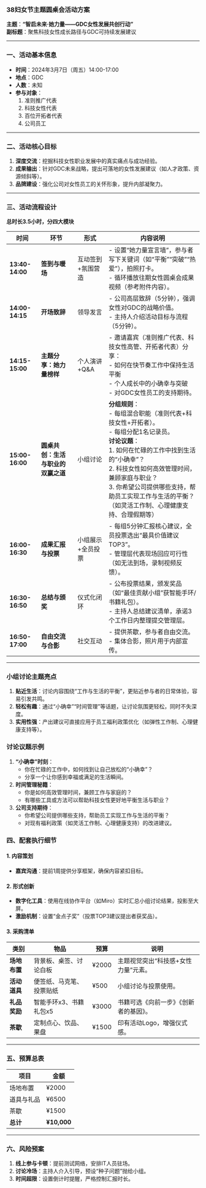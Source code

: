 
### **38妇女节主题圆桌会活动方案**  
**主题**：**“智启未来·她力量——GDC女性发展共创行动”**  
**副标题**：聚焦科技女性成长路径与GDC可持续发展建议  

---

### **一、活动基本信息**
- **时间**：2024年3月7日（周五）14:00-17:00  
- **地点**：GDC  
- **人数**：未知  
- **参与对象**：  
  1. 准则推广代表
  2. 科技女性代表
  3. 百位开拓者代表
  4. 公司员工

---

### **二、活动核心目标**
1. **深度交流**：挖掘科技女性职业发展中的真实痛点与成功经验。  
2. **成果输出**：针对GDC未来战略，提出可落地的女性发展建议（如人才政策、资源倾斜等）。  
3. **品牌建设**：强化公司对女性员工的关怀形象，提升内部凝聚力。  

---

### **三、活动流程设计**  
**总时长3.5小时，分四大模块**

| **时间**          | **环节**              | **形式**    | **内容说明**                                                                                                                                                                                     |
| --------------- | ------------------- | --------- | -------------------------------------------------------------------------------------------------------------------------------------------------------------------------------------------- |
| **13:40-14:00** | **签到与暖场**           | 互动签到+氛围营造 | - 设置“她力量宣言墙”，参与者写下关键词（如“平衡”“突破”“热爱”），拍照打卡。  <br>- 循环播放往期女性圆桌会成果视频（参考附件内容）。                                                                                                                   |
| **14:00-14:15** | **开场致辞**            | 领导发言      | - 公司高层致辞（5分钟），强调女性对GDC的战略价值。  <br>- 主持人介绍活动目标与流程（5分钟）。                                                                                                                                       |
| **14:15-15:00** | **主题分享：她力量榜样**      | 个人演讲+Q&A  | - 邀请嘉宾（准则推广代表、科技女性高管、开拓者代表）分享：  <br>- 如何在快节奏工作中保持生活平衡  <br>- 个人成长中的小确幸与突破  <br>- 对GDC女性员工的支持期待。                                                                                              |
| **15:00-16:00** | **圆桌共创：生活与职业的双赢之道** | 小组讨论      | **分组规则**：  <br>- 每组混合职能（准则代表+科技女性+开拓者）。  <br>- 每组分配1名记录员。  <br>**讨论议题**：  <br>1. 如何在忙碌的工作中找到生活的“小确幸”？  <br>2. 科技女性如何高效管理时间，兼顾家庭与职业？  <br>3. 你希望公司提供哪些支持，帮助员工实现工作与生活的平衡？（如灵活工作制、心理健康支持、合理假期等） |
| **16:00-16:30** | **成果汇报与投票**         | 小组展示+全员投票 | - 每组5分钟汇报核心建议，全员投票选出“最具价值建议TOP3”。  <br>- 管理层代表现场回应可行性（如无法到场，录制视频反馈）。                                                                                                                         |
| **16:30-16:50** | **总结与颁奖**           | 仪式化闭环     | - 公布投票结果，颁发奖品（如“最佳贡献小组”获智能手环/书籍礼包）。  <br>- 主持人总结建议清单，承诺3个工作日内整理提交管理层。                                                                                                                        |
| **16:50-17:00** | **自由交流与合影**         | 社交互动      | - 提供茶歇，参与者自由交流。  <br>- 集体合影，照片用于内部宣传。                                                                                                                                                        |

---

### **小组讨论主题亮点**

1. **贴近生活**：讨论内容围绕“工作与生活的平衡”，更贴近参与者的日常体验，容易引发共鸣。
2. **轻松有趣**：通过“小确幸”“时间管理”等话题，让讨论氛围更轻松，同时不失深度。
3. **实用性强**：产出建议可直接应用于员工福利政策优化（如弹性工作制、心理健康支持等）。

### **讨论议题示例**

1. **“小确幸”时刻**：
    - 你在忙碌的工作中，如何找到让自己放松的“小确幸”？
    - 分享一个让你感到幸福或满足的生活瞬间。
2. **时间管理秘籍**：
    - 你是如何高效管理时间，兼顾工作与家庭的？
    - 有哪些工具或方法可以帮助科技女性更好地平衡生活与职业？
3. **公司支持期待**：
    - 你希望公司提供哪些支持，帮助员工实现工作与生活的平衡？
    - 对现有福利政策（如灵活工作制、心理健康支持）的改进建议。


### **四、配套执行细节**  
#### **1. 内容策划**  

- **嘉宾沟通**：提前1周提供分享框架，确保内容紧扣目标。  

#### **2. 形式创新**  
- **数字化工具**：使用在线协作平台（如Miro）实时汇总小组讨论结果，投影至大屏。  
- **激励机制**：设置“金点子奖”（投票TOP3建议提出者获奖品）。  

#### **3. 采购清单**  
| **类别**   | **物品**        | **预算** | **说明**              |
| -------- | ------------- | ------ | ------------------- |
| **场地布置** | 背景板、桌签、讨论白板   | ¥2000  | 主题视觉突出“科技感+女性力量”元素。 |
| **活动道具** | 便签纸、马克笔、投票贴纸  | ¥500   | 小组讨论与投票使用。          |
| **礼品奖励** | 智能手环x3、书籍礼包x5 | ¥3000  | 书籍可选《向前一步》《创新者的基因》。 |
| **茶歇**   | 定制点心、饮品、果盘    | ¥1500  | 印有活动Logo，增强仪式感。     |


---

### **五、预算总表**  
| **项目**       | **金额**     |  
|----------------|-------------|  
| 场地布置       | ¥2000       |  
| 道具与礼品     | ¥6500       |  
| 茶歇           | ¥1500       |  
| **总计**       | **¥10,000** |  

---

### **六、风险预案**  
1. **线上参与卡顿**：提前测试网络，安排IT人员驻场。  
2. **讨论冷场**：主持人介入引导，预设“种子问题”抛给小组。  
3. **时间超限**：设置倒计时提醒，严格控制汇报时长。  
